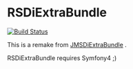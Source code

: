 RSDiExtraBundle
===================

[![Build Status](https://travis-ci.org/RickySu/RSDiExtraBundle.svg?branch=master)](https://travis-ci.org/RickySu/RSDiExtraBundle)

This is a remake from [JMSDiExtraBundle](https://github.com/schmittjoh/JMSDiExtraBundle) .

RSDiExtraBundle requires Symfony4 ;)
